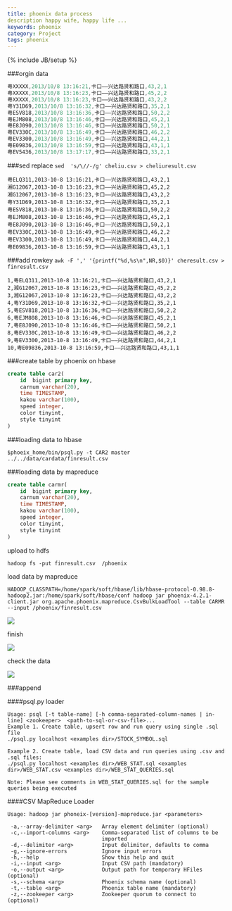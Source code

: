 ```yaml
---
title: phoenix data process
description happy wife, happy life ...
keywords: phoenix
category: Project
tags: phoenix
---
```



{% include JB/setup %}


###orgin data

```java
粤XXXXX,2013/10/8 13:16:21,卡口——兴达路贤和路口,43,2,1
粤XXXXX,2013/10/8 13:16:23,卡口——兴达路贤和路口,45,2,2
粤XXXXX,2013/10/8 13:16:23,卡口——兴达路贤和路口,43,2,2
粤Y31D69,2013/10/8 13:16:32,卡口——兴达路贤和路口,35,2,1
粤ESV818,2013/10/8 13:16:36,卡口——兴达路贤和路口,50,2,2
粤EJM808,2013/10/8 13:16:46,卡口——兴达路贤和路口,45,2,1
粤E8J090,2013/10/8 13:16:46,卡口——兴达路贤和路口,50,2,1
粤EV330C,2013/10/8 13:16:49,卡口——兴达路贤和路口,46,2,2
粤EV3300,2013/10/8 13:16:49,卡口——兴达路贤和路口,44,2,1
粤E09836,2013/10/8 13:16:59,卡口——兴达路贤和路口,43,1,1
粤EV5436,2013/10/8 13:17:17,卡口——兴达路贤和路口,33,2,1
```


###sed replace
`sed  's/\//-/g' cheliu.csv > cheliuresult.csv`
```
粤ELQ311,2013-10-8 13:16:21,卡口——兴达路贤和路口,43,2,1
湘G12067,2013-10-8 13:16:23,卡口——兴达路贤和路口,45,2,2
湘G12067,2013-10-8 13:16:23,卡口——兴达路贤和路口,43,2,2
粤Y31D69,2013-10-8 13:16:32,卡口——兴达路贤和路口,35,2,1
粤ESV818,2013-10-8 13:16:36,卡口——兴达路贤和路口,50,2,2
粤EJM808,2013-10-8 13:16:46,卡口——兴达路贤和路口,45,2,1
粤E8J090,2013-10-8 13:16:46,卡口——兴达路贤和路口,50,2,1
粤EV330C,2013-10-8 13:16:49,卡口——兴达路贤和路口,46,2,2
粤EV3300,2013-10-8 13:16:49,卡口——兴达路贤和路口,44,2,1
粤E09836,2013-10-8 13:16:59,卡口——兴达路贤和路口,43,1,1
```

###add rowkey
`awk -F ',' '{printf("%d,%s\n",NR,$0)}' cheresult.csv > finresult.csv`

```
1,粤ELQ311,2013-10-8 13:16:21,卡口——兴达路贤和路口,43,2,1
2,湘G12067,2013-10-8 13:16:23,卡口——兴达路贤和路口,45,2,2
3,湘G12067,2013-10-8 13:16:23,卡口——兴达路贤和路口,43,2,2
4,粤Y31D69,2013-10-8 13:16:32,卡口——兴达路贤和路口,35,2,1
5,粤ESV818,2013-10-8 13:16:36,卡口——兴达路贤和路口,50,2,2
6,粤EJM808,2013-10-8 13:16:46,卡口——兴达路贤和路口,45,2,1
7,粤E8J090,2013-10-8 13:16:46,卡口——兴达路贤和路口,50,2,1
8,粤EV330C,2013-10-8 13:16:49,卡口——兴达路贤和路口,46,2,2
9,粤EV3300,2013-10-8 13:16:49,卡口——兴达路贤和路口,44,2,1
10,粤E09836,2013-10-8 13:16:59,卡口——兴达路贤和路口,43,1,1

```
###create table by phoenix on hbase

```sql
create table car2(
    id  bigint primary key,
    carnum varchar(20),
    time TIMESTAMP,
    kakou varchar(100),
    speed integer,
    color tinyint,
    style tinyint
)
```

###loading data to hbase

`$phoeix_home/bin/psql.py -t CAR2 master ../../data/cardata/finresult.csv`

###loading data by mapreduce 

```sql
create table carmr(
    id  bigint primary key,
    carnum varchar(20),
    time TIMESTAMP,
    kakou varchar(100),
    speed integer,
    color tinyint,
    style tinyint
)
```
upload to hdfs
```
hadoop fs -put finresult.csv  /phoenix
```
load data by mapreduce
```
HADOOP_CLASSPATH=/home/spark/soft/hbase/lib/hbase-protocol-0.98.8-hadoop2.jar:/home/spark/soft/hbase/conf hadoop jar phoenix-4.2.1-client.jar org.apache.phoenix.mapreduce.CsvBulkLoadTool --table CARMR --input /phoenix/finresult.csv 
```

![](http://needpp.qiniudn.com/2015/01/06/3149765e-954e-11e4-a385-f23c9156bf7b.png)

finish

![](http://needpp.qiniudn.com/2015/01/06/3235e70a-954e-11e4-a385-f23c9156bf7b.png)

check the data

![](http://needpp.qiniudn.com/2015/01/06/2e9a5194-954e-11e4-a385-f23c9156bf7b.png)

###append

####psql.py loader

```
Usage: psql [-t table-name] [-h comma-separated-column-names | in-line] <zookeeper>  <path-to-sql-or-csv-file>...
Example 1. Create table, upsert row and run query using single .sql file
./psql.py localhost <examples dir>/STOCK_SYMBOL.sql

Example 2. Create table, load CSV data and run queries using .csv and .sql files:
./psql.py localhost <examples dir>/WEB_STAT.sql <examples dir>/WEB_STAT.csv <examples dir>/WEB_STAT_QUERIES.sql

Note: Please see comments in WEB_STAT_QUERIES.sql for the sample queries being executed
```



####CSV MapReduce Loader
```
Usage: hadoop jar phoneix-[version]-mapreduce.jar <parameters>

 -a,--array-delimiter <arg>   Array element delimiter (optional)
 -c,--import-columns <arg>    Comma-separated list of columns to be
                              imported
 -d,--delimiter <arg>         Input delimiter, defaults to comma
 -g,--ignore-errors           Ignore input errors
 -h,--help                    Show this help and quit
 -i,--input <arg>             Input CSV path (mandatory)
 -o,--output <arg>            Output path for temporary HFiles (optional)
 -s,--schema <arg>            Phoenix schema name (optional)
 -t,--table <arg>             Phoenix table name (mandatory)
 -z,--zookeeper <arg>         Zookeeper quorum to connect to (optional)
```
